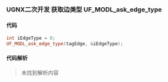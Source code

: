 ### UGNX二次开发 获取边类型 UF_MODL_ask_edge_type

#### 代码

```cpp
int iEdgeType = 0;
UF_MODL_ask_edge_type(tagEdge, &iEdgeType);
```

#### 代码解析
> 未找到解析内容

